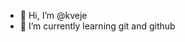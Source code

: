- 👋 Hi, I’m @kveje
- 🌱 I’m currently learning git and github

<!---
kveje/kveje is a ✨ special ✨ repository because its `README.md` (this file) appears on your GitHub profile.
You can click the Preview link to take a look at your changes.
--->
